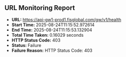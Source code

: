 ## URL Monitoring Report

- **URL:** https://api-gw1-prod1.fisglobal.com/gw/v1/health
- **Start Time:** 2025-08-24T11:15:52.972614
- **End Time:** 2025-08-24T11:15:53.132904
- **Total Time Taken:** 0.16029 seconds
- **HTTP Status Code:** 403
- **Status:** Failure
- **Failure Reason:** HTTP Status Code: 403
